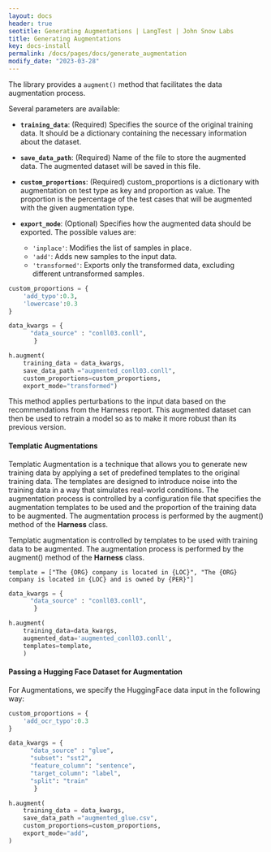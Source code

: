 ```yaml
---
layout: docs
header: true
seotitle: Generating Augmentations | LangTest | John Snow Labs
title: Generating Augmentations
key: docs-install
permalink: /docs/pages/docs/generate_augmentation
modify_date: "2023-03-28"
---
```


<div class="main-docs" markdown="1"><div class="h3-box" markdown="1">

The library provides a `augment()` method that facilitates the data augmentation process. 

Several parameters are available: 

- **`training_data`**: (Required) Specifies the source of the original training data. It should be a dictionary containing the necessary information about the dataset.

- **`save_data_path`**: (Required) Name of the file to store the augmented data. The augmented dataset will be saved in this file.

- **`custom_proportions`**: (Required) custom_proportions is a dictionary with augmentation on test type as key and proportion as value. The proportion is the percentage of the test cases that will be augmented with the given augmentation type.

- **`export_mode`**: (Optional) Specifies how the augmented data should be exported. The possible values are:
    - `'inplace'`: Modifies the list of samples in place.
    - `'add'`: Adds new samples to the input data.
    - `'transformed'`: Exports only the transformed data, excluding different untransformed samples.

```python
custom_proportions = {
    'add_typo':0.3,
    'lowercase':0.3
}

data_kwargs = {
      "data_source" : "conll03.conll",
       }

h.augment(
    training_data = data_kwargs,
    save_data_path ="augmented_conll03.conll",
    custom_proportions=custom_proportions,
    export_mode="transformed")
```

This method applies perturbations to the input data based on the recommendations from the Harness report. This augmented dataset can then be used to retrain a model so as to make it more robust than its previous version.

</div></div><div class="h3-box" markdown="1">

#### Templatic Augmentations

Templatic Augmentation is a technique that allows you to generate new training data by applying a set of predefined templates to the original training data. The templates are designed to introduce noise into the training data in a way that simulates real-world conditions. The augmentation process is controlled by a configuration file that specifies the augmentation templates to be used and the proportion of the training data to be augmented. The augmentation process is performed by the augment() method of the **Harness** class.

Templatic augmentation is controlled by templates to be used with training data to be augmented. The augmentation process is performed by the augment() method of the **Harness** class.

```
template = ["The {ORG} company is located in {LOC}", "The {ORG} company is located in {LOC} and is owned by {PER}"]

```

```python
data_kwargs = {
      "data_source" : "conll03.conll",
       }

h.augment(
    training_data=data_kwargs,
    augmented_data='augmented_conll03.conll',
    templates=template,
    )
```

</div><div class="h3-box" markdown="1">

#### Passing a Hugging Face Dataset for Augmentation

For Augmentations, we specify the HuggingFace data input in the following way:

```python
custom_proportions = {
    'add_ocr_typo':0.3
}

data_kwargs = {
      "data_source" : "glue",
      "subset": "sst2",
      "feature_column": "sentence",
      "target_column": "label",
      "split": "train"
       }

h.augment(
    training_data = data_kwargs,
    save_data_path ="augmented_glue.csv",
    custom_proportions=custom_proportions,
    export_mode="add",
)
```

</div>